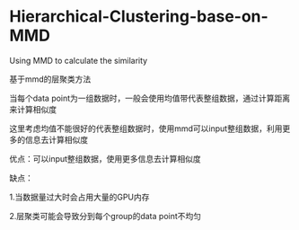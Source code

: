 # Hierarchical-Clustering-base-on-MMD
Using MMD to calculate the similarity

基于mmd的层聚类方法

当每个data point为一组数据时，一般会使用均值带代表整组数据，通过计算距离来计算相似度

这里考虑均值不能很好的代表整组数据时，使用mmd可以input整组数据，利用更多的信息去计算相似度

优点：可以input整组数据，使用更多信息去计算相似度

缺点：

1.当数据量过大时会占用大量的GPU内存

2.层聚类可能会导致分到每个group的data point不均匀
